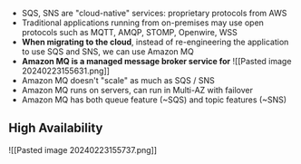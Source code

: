 
- SQS, SNS are "cloud-native" services: proprietary protocols from AWS
- Traditional applications running from on-premises may use open protocols such as MQTT, AMQP, STOMP, Openwire, WSS
- **When migrating to the cloud**, instead of re-engineering the application to use SQS and SNS, we can use Amazon MQ
- **Amazon MQ is a managed message broker service for**
	![[Pasted image 20240223155631.png]]
- Amazon MQ doesn't "scale" as much as SQS / SNS
- Amazon MQ runs on servers, can run in Multi-AZ with failover
- Amazon MQ has both queue feature (~SQS) and topic features (~SNS)

## High Availability

![[Pasted image 20240223155737.png]]
